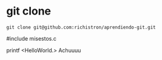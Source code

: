 git clone
=========

```
git clone git@github.com:richistron/aprendiendo-git.git
```
#include misestos.c

printf <HelloWorld.>
Achuuuu
